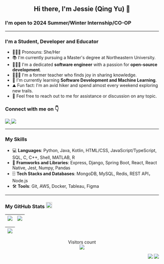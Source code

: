 <h2 align="center">Hi there, I'm Jessie (Qing Yu) 👋</h2>

### I'm open to 2024 Summer/Winter Internship/CO-OP

<hr />

### I'm a Student, Developer and Educator
- 👩🏻‍💼 Pronouns: She/Her
- 📚 I'm currently pursuing a Master's degree at Northeastern University.
- 👩🏻‍💻 I'm a dedicated **software engineer** with a passion for **open-source development**.
- 👩🏻‍🏫 I'm a former teacher who finds joy in sharing knowledge.
- 🌱 I'm currently learning **Software Development and Machine Learning**.
- ⛰️ Fun fact: I'm an avid hiker and spend almost every weekend exploring new trails.
- 💬 Feel free to reach out to me for assistance or discussion on any topic.

### Connect with me on 👇
<a href="https://www.linkedin.com/in/qing-yu-6b1803261/" target="_blank">
<img src="https://img.shields.io/badge/LinkedIn--blue" />
</a>

<a href="https://www.hackerrank.com/yu_qing4" target="_blank">
<img src="https://img.shields.io/badge/HackerRank--blue" />
</a> 

<hr />

### My Skills
- 💻 **Languages**: Python, Java, Kotlin, HTML/CSS, JavaScript/TypeScript, SQL, C, C++, Shell, MATLAB, R
- 🧳 **Framworks and Libraries**: Express, Django, Spring Boot, React, React Native, Jest, Numpy, Pandas
- 🗄️ **Tech Stacks and Databases**: MongoDB, MySQL, Redis, REST API，Node.js
- 🛠️ **Tools**: Git, AWS, Docker, Tableau, Figma

<hr />

### My GitHub Stats <img src = "https://i.pinimg.com/originals/65/c4/f4/65c4f452571be1261e9c623f7da488ac.gif" width = 20px> 

|<img align="center" src="https://github-readme-stats.vercel.app/api?username=Jessie-QingYu&show_icons=true&theme=gotham&hide=issues&count_private=true"/>| <img align="center" src="https://github-readme-stats.vercel.app/api/top-langs/?username=Jessie-QingYu&layout=compact&theme=gotham"/>|
| ------------- | ------------- |

|<img align="center" src="https://github-readme-streak-stats.herokuapp.com/?user=Jessie-QingYu&theme=gotham">|
| ------------- |

<p align="center"> 
  Visitors count<br>
  <img src="https://profile-counter.glitch.me/Jessie-QingYu/count.svg" />
</p>


<p align="right"> 
  <img src="https://komarev.com/ghpvc/?username=Jessie-QingYu&label=Profile%20views&color=0e75b6&style=flat"/>
  <img src="https://img.shields.io/github/forks/Jessie-QingYu/Jessie-QingYu?style=social"/>
</p>



<!--- ### Certifications 📜
- [Practical Reinforcement Learning (with honors)](https://www.coursera.org/account/accomplishments/certificate/AUVVSHZFH7XZ) @ Coursera
- [Introduction to Deep Learning (with honors)](https://www.coursera.org/account/accomplishments/certificate/D4VMH74AJHHK) @ Coursera
- [Bayesian Methods for Machine Learning (with honors)](https://www.coursera.org/account/accomplishments/certificate/5R62SGB3G6GF) @ Coursera
- [Hadoop. System for processing large amounts of data](https://stepik.org/cert/166893) @ Stepik
-->
